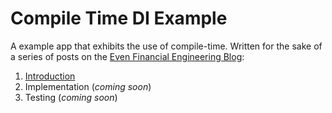# Compile Time DI Example

A example app that exhibits the use of compile-time. Written for the sake of a series of posts on the [Even Financial Engineering Blog](https://medium.com/even-financial-engineering):

1. [Introduction](https://medium.com/even-financial-engineering/compile-time-di-in-play-c89b63a33643)
2. Implementation (_coming soon_)
3. Testing (_coming soon_)
